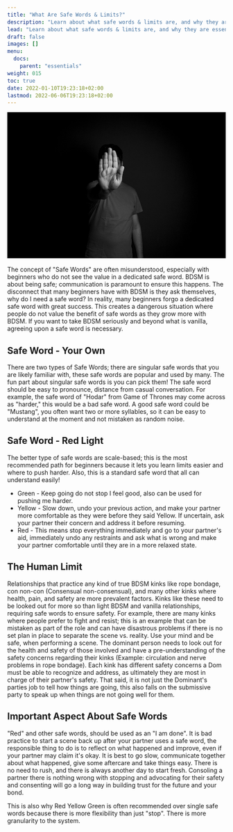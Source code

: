 ```yaml
---
title: "What Are Safe Words & Limits?"
description: "Learn about what safe words & limits are, and why they are essential to BDSM. Why they are important topics in every relationship."
lead: "Learn about what safe words & limits are, and why they are essential to BDSM. Why they are important topics in every relationship."
draft: false
images: []
menu:
  docs:
    parent: "essentials"
weight: 015
toc: true
date: 2022-01-10T19:23:18+02:00
lastmod: 2022-06-06T19:23:18+02:00
---
```


![Image](stop5520347_960_720.jpg)

The concept of "Safe Words" are often misunderstood, especially with beginners who do not see the value in a dedicated safe word. BDSM is about being safe; communication is paramount to ensure this happens. The disconnect that many beginners have with BDSM is they ask themselves, why do I need a safe word? In reality, many beginners forgo a dedicated safe word with great success. This creates a dangerous situation where people do not value the benefit of safe words as they grow more with BDSM. If you want to take BDSM seriously and beyond what is vanilla, agreeing upon a safe word is necessary.

## Safe Word - Your Own

There are two types of Safe Words; there are singular safe words that you are likely familiar with, these safe words are popular and used by many. The fun part about singular safe words is you can pick them! The safe word should be easy to pronounce, distance from casual conversation. For example, the safe word of "Hodar" from Game of Thrones may come across as "harder," this would be a bad safe word. A good safe word could be "Mustang", you often want two or more syllables, so it can be easy to understand at the moment and not mistaken as random noise.

## Safe Word - Red Light

The better type of safe words are scale-based; this is the most recommended path for beginners because it lets you learn limits easier and where to push harder. Also, this is a standard safe word that all can understand easily!

- Green - Keep going do not stop I feel good, also can be used for pushing me harder.
- Yellow - Slow down, undo your previous action, and make your partner more comfortable as they were before they said Yellow. If uncertain, ask your partner their concern and address it before resuming.
- Red - This means stop everything immediately and go to your partner's aid, immediately undo any restraints and ask what is wrong and make your partner comfortable until they are in a more relaxed state.

## The Human Limit

Relationships that practice any kind of true BDSM kinks like rope bondage, con non-con (Consensual non-consensual), and many other kinks where health, pain, and safety are more prevalent factors. Kinks like these need to be looked out for more so than light BDSM and vanilla relationships, requiring safe words to ensure safety. For example, there are many kinks where people prefer to fight and resist; this is an example that can be mistaken as part of the role and can have disastrous problems if there is no set plan in place to separate the scene vs. reality. Use your mind and be safe, when performing a scene.
The dominant person needs to look out for the health and safety of those involved and have a pre-understanding of the safety concerns regarding their kinks (Example: circulation and nerve problems in rope bondage). Each kink has different safety concerns a Dom must be able to recognize and address, as ultimately they are most in charge of their partner's safety. That said, it is not just the Dominant's parties job to tell how things are going, this also falls on the submissive party to speak up when things are not going well for them.

## Important Aspect About Safe Words

"Red" and other safe words, should be used as an "I am done". It is bad practice to start a scene back up after your partner uses a safe word, the responsible thing to do is to reflect on what happened and improve, even if your partner may claim it's okay. It is best to go slow, communicate together about what happened, give some aftercare and take things easy. There is no need to rush, and there is always another day to start fresh. Consoling a partner there is nothing wrong with stopping and advocating for their safety and consenting will go a long way in building trust for the future and your bond.

This is also why Red Yellow Green is often recommended over single safe words because there is more flexibility than just "stop". There is more granularity to the system.
